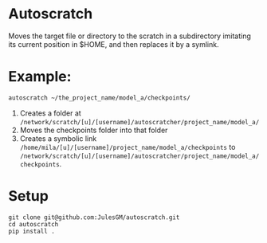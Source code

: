 
# Autoscratch
Moves the target file or directory to the scratch in a subdirectory imitating its current position in $HOME, and then replaces it by a symlink.

# Example:
```bash  
autoscratch ~/the_project_name/model_a/checkpoints/
```
1. Creates a folder at `/network/scratch/[u]/[username]/autoscratcher/project_name/model_a/`
2. Moves the checkpoints folder into that folder
3. Creates a symbolic link `/home/mila/[u]/[username]/project_name/model_a/checkpoints` to `/network/scratch/[u]/[username]/autoscratcher/project_name/model_a/checkpoints`.

# Setup
```
git clone git@github.com:JulesGM/autoscratch.git
cd autoscratch
pip install .
```
